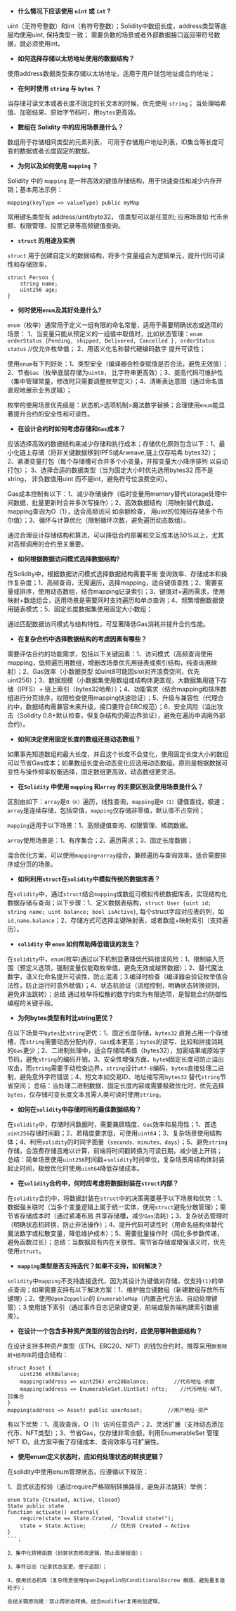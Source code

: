 - **什么情况下应该使用 `uint` 或 `int` ?**

uint（无符号整数）和int（有符号整数）；Solidity中数组长度，address类型等底层均使用uint, 保持类型一致； 需要负数的场景或者外部数据接口返回带符号数据，就必须使用int。

- **如何选择存储以太坊地址使用的数据结构？**

使用address数据类型来存储以太坊地址，适用于用户钱包地址或合约地址；

- **在何时使用 `string` 与 `bytes` ？**

当存储可读文本或者长度不固定的长文本的时候，优先使用 `string`； 当处理哈希值、加密结果、原始字节码时，用`bytes`更高效。

- **数组在 Solidity 中的应用场景是什么？**

数组用于存储相同类型的元素列表， 可用于存储用户地址列表，ID集合等长度可变的数据或者长度固定的数据。

- **为何以及如何使用 `mapping` ？**

Solidity 中的 `mapping` 是一种高效的键值存储结构，用于快速查找和减少内存开销；基本用法示例：
```
mapping(keyType => valueType) public myMap
```
常用键名类型有 address/uint/byte32， 值类型可以是任意的; 应用场景如 代币余额、权限管理、投票记录等高频键值查询。

- **`struct` 的用途及实例**

`struct` 用于创建自定义的数据结构，将多个变量组合为逻辑单元，提升代码可读性和存储效率，
```
struct Person {
    string name;
    uint256 age;
}
```

- **何时使用`enum`及其好处是什么?**

`enum`（枚举）通常用于定义一组有限的命名常量，适用于需要明确状态或选项的场景： 1、当变量只能从预定义的一组值中取值时，比如状态管理：`enum orderStatus {Pending, shipped, Delivered, Cancelled }, orderStatus status` //仅允许枚举值； 2、用语义化名称替代硬编码数字 提升可读性；

使用`enum`有下列好处：1、类型安全（编译器会检查赋值是否合法，避免无效值）；2、节省`Gas`（枚举底层存储为`uint8`， 比字符串更高效）；3、提高代码可维护性（集中管理常量，修改时只需要调整枚举定义）；4、清晰表达意图（通过命名值直观地展示业务逻辑）；

枚举的使用场景优先级是：状态机>选项机制>魔法数字替换；合理使用`enum`能显著提升合约的安全性和可读性。

- **在设计合约时如何考虑存储和`Gas`成本？**

应该选择高效的数据结构来减少存储和执行成本；存储优化原则包含以下：1、最小化链上存储（将非关键数据移到IPFS或Arweave,链上仅存哈希 bytes32）； 2、紧凑变量打包（每个存储槽可合并多个小变量，并按变量大小降序排列 以自动打包）； 3、选择合适的数据类型（当为固定大小时优先选用bytes32 而不是string， 非负数值用uint 而不是int，避免符号位浪费空间）。

Gas成本控制有以下：1、减少存储操作（临时变量用memory替代storage处理中间数据，批量更新时合并多次写操作）；2、高效数据结构（用映射替代数组，mapping查询为O（1），适合高频访问 如余额检查， 用uint的位掩码存储多个布尔值）；3、循环与计算优化（限制循环次数，避免遍历动态数组）。

通过合理设计存储结构和算法，可以降低合约部署和交互成本达50%以上，尤其对高频调用的合约至关重要。

- **如何根据数据访问模式选择数据结构?**

在Solidity中，根据数据访问模式选择数据结构需要平衡 查询效率、存储成本和操作复杂度；1、高频查询，无需遍历，选择mapping，适合键值查找；2、需要变量或排序，使用动态数组，结合mapping记录索引；3、键值对+遍历需求，使用映射+数组组合，适用场景是需要同时支持遍历和单点查询；4、频繁增删数据使用链表模式；5、固定长度数据集使用固定大小数组；

通过匹配数据访问模式与结构特性，可显著降低Gas消耗并提升合约性能。

- **在复杂合约中选择数据结构的考虑因素有哪些？**

需要评估合约的功能需求，包括以下关键因素：1、访问模式（高频查询使用mapping，低频遍历用数组，增删改场景优先用链表或索引结构，纯查询用映射）；2、Gas效率（小数据类型 如uint8可能因slot对齐浪费空间，优先uint256）；3、数据规模（小数据集使用数组或结构体更直观，大数据集用链下存储（IPFS）+ 链上索引（bytes32哈希））；4、功能需求（结合mapping和排序数组进行分页排序，权限检查使用mapping快速验证）；5、升级与兼容性（代理合约中，数据结构需兼容未来升级，接口要符合ERC规范）；6、安全风险（溢出攻击（Solidity 0.8+默认检查，但复杂结构仍需边界验证），避免在遍历中调用外部合约）。

- **如何决定使用固定长度的数组还是动态数组？**

如果事先知道数组的最大长度，并且这个长度不会变化，使用固定长度大小的数组可以节省Gas成本；如果数组长度会动态变化应选用动态数组。原则是根据数据可变性与操作频率权衡选择，固定数组更高效，动态数组更灵活。

- **在`Solidity` 中使用 `mapping` 和`array` 的主要区别及使用场景是什么？**

区别由如下：`array`是`O（n）`遍历，线性查询，`mapping`是`O（1）`键值查找，极速；`array`是连续存储，包括空值，`mapping`仅存储非零值，默认值不占空间；

`mapping`适用于以下场景：1、高频键值查询、权限管理、稀疏数据。

`array`使用场景是：1、有序集合；2、遍历需求；3、固定长度数据；

混合优化方案，可以使用`mapping+array`组合，兼顾遍历与查询效率，适合需要排序或分页的场景。

- **如何利用`struct`在`solidity`中模拟传统的数据库表？**

在`solidity`中，通过`struct`结合`mapping`或数组可模拟传统数据库表，实现结构化数据存储与查询；以下步骤：1、定义数据表结构，`struct User {uint id; string name; uint balance; bool isActive}`, 每个struct字段对应表的列，如`id,name.balance`；2、存储方式可选择主键映射表，或者数组+映射索引（支持遍历）。

- **`solidity` 中 `enum` 如何帮助降低错误的发生？**

在`solidity`中，`enum`(枚举)通过以下机制显著降低代码错误风险：1、限制输入范围（预定义选项，强制变量仅能取枚举值，避免无效或越界数据）；2、替代魔法数字，语义化命名提升可读性，防止混淆；3.编译时检查（编译器会验证枚举值合法性，防止运行时意外赋值）；4、状态机验证（流程控制，明确状态转换规则，避免非法跳转）；总结 通过枚举将松散的数字约束为有限选项，是智能合约防御性编程的关键手段。

- **为何bytes类型有时比string更优？**

在以下场景中`bytes`比`string`更优：1、固定长度存储，`bytes32` 直接占用一个存储槽，而`string`需要动态分配内存，`Gas`成本更高；`bytes`的读写、比较和拼接消耗的`Gas`更少；2、二进制处理中，适合存储哈希值（bytes32），加密结果或原始字节码，避免`string`的编码开销，3、安全性增强方面，`byteN`固定长度可防止溢出攻击，而`string`需要手动检查边界，`string`设计`utf-8`编码，`bytes`直接处理二进制，避免意外字符错误；4、短文本如交易ID、地址缩写用`bytes32` 替代`string`节省空间； 总结：当处理二进制数据、固定长度内容或需要极致优化时，优先选择`bytes`，仅存储可变长度文本且需人类可读时使用`string`。

- **如何在`solidity`中存储时间的最佳数据结构？**

在`solidity`中，存储时间数据时，需要兼顾精度、`Gas`效率和易用性；1、首选`uint256`存储时间戳；2、若精度要求低，可使用`uint64`；3、复杂场景使用结构体；4、利用`solidity`的时间字面量（`seconds、minutes、days`）；5、避免`string`存储，会浪费存储且难以计算，前端将时间戳转换为可读日期，减少链上开销； 总结：简单场景使用`uint256`时间戳+`solidity`时间单位，复杂场景用结构体封装起止时间，极致优化时使用`uint64`降低存储成本。

- **在`solidity`合约中，何时应考虑将数据封装在`struct`内部？**

在`solidity`合约中，将数据封装在`struct`中的决策需要基于以下场景和优势：1、数据强关联时（当多个变量逻辑上属于统一实体，使用`struct`避免分散管理）；需节省存储成本时（通过紧凑布局 共享存储槽，减少`Gas`消耗）；3、复杂状态管理时（明确状态机转换，防止非法操作）；4、提升代码可读性时（用命名结构体替代魔法数字或松散变量，降低维护成本）；5、需要批量操作时（简化多参数传递，避免函数过长）；总结：当数据具有内在关联性、需节省存储或增强语义时，优先使用`struct`。

- **`mapping`类型是否支持迭代？如果不支持，如何解决？**

`solidity`中`mapping`不支持直接迭代，因为其设计为键值对存储，仅支持`(1)`的单点查询；如果需要支持有以下解决方案：1、维护独立键数组（新建数组存放所有键理）；2、使用`OpenZeppelin`的 `EnumerableMap`（内置迭代方法、自动处理键管）；3.使用链下索引（通过事件日志记录键变更，前端或服务端构建索引数据库）。

- **在设计一个包含多种资产类型的钱包合约时，应使用哪种数据结构？**

在设计支持多种资产类型（ETH、ERC20、NFT）的钱包合约时，推荐采用`嵌套映射+结构体`的组合结构：
```
struct Asset {
    uint256 ethBalance;
    mapping(address => uint256) erc20Balance;        //代币地址-余额
    mapping(address => EnumerableSet.UintSet) nfts;    //代币地址-NFT、ID集合
}
mapping(address => Asset) public userAsset;        //用户地址-资产
```
有以下优势：1、高效查询，O（1）访问任意资产；2、灵活扩展（支持动态添加代币、NFT类型）；3、节省Gas，仅存储非零余额，利用EnumerableSet 管理NFT ID。此方案平衡了存储成本、查询效率与可扩展性。

- **使用enum定义状态时，应如何处理状态的转换逻辑？**

在solidity中使用enum管理状态，应遵循以下规范：

1、显式状态校验（通过require严格限制转换路径，避免非法跳转）举例：
```
enum State {Created, Active, Closed}
State public state
function activate() external{
    require(state == State.Crated, "Invalid state!");
    state = State.Active;        // 仅允许 Created → Active
}
```；

2、集中化转换函数（封装状态修改逻辑，禁止直接赋值）；

3、事件日志（记录状态变更，便于追踪）；

4、使用状态机库（复杂场景使用OpenZeppelin的ConditionalEscrow 模版，避免重复造轮子）；

总结关键原则是：禁止跨状态转换，结合modifier复用校验逻辑。

